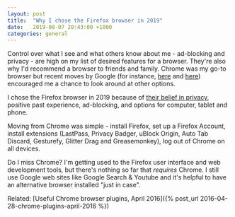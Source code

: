 ```yaml
---
layout: post
title:  "Why I chose the Firefox browser in 2019"
date:   2019-08-07 20:43:00 +1000
categories: general
---
```

Control over what I see and what others know about me - ad-blocking and privacy - are high on my list of desired features for a browser. They're also why I'd recommend a browser to friends and family. Chrome was my go-to browser but recent moves by Google (for instance, [here][1] and [here][2]) encouraged me a chance to look around at other options.
 
I chose the Firefox browser in 2019 because of [their belief in privacy][3], positive past experience, ad-blocking, and options for computer, tablet and phone.
 
Moving from Chrome was simple - install Firefox, set up a Firefox Account, install extensions (LastPass, Privacy Badger, uBlock Origin, Auto Tab Discard, Gesturefy, Glitter Drag and Greasemonkey), log out of Chrome on all devices.
 
Do I miss Chrome? I'm getting used to the Firefox user interface and web development tools, but there's nothing so far that *requires* Chrome. I still use Google web sites like Google Search & Youtube and it's helpful to have an alternative browser installed "just in case".

Related: [Useful Chrome browser plugins, April 2016]({% post_url 2016-04-28-chrome-plugins-april-2016 %})

[1]: https://www.forbes.com/sites/kateoflahertyuk/2019/05/30/google-just-gave-2-billion-chrome-users-a-reason-to-switch-to-firefox
[2]: https://github.com/uBlockOrigin/uBlock-issues/issues/338
[3]: https://www.mozilla.org/en-US/privacy/firefox/
